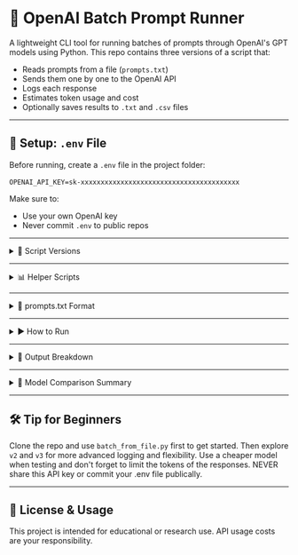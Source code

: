 # 🧠 OpenAI Batch Prompt Runner

A lightweight CLI tool for running batches of prompts through OpenAI's GPT models using Python. This repo contains three versions of a script that:
- Reads prompts from a file (`prompts.txt`)
- Sends them one by one to the OpenAI API
- Logs each response
- Estimates token usage and cost
- Optionally saves results to `.txt` and `.csv` files

---

## 🔐 Setup: `.env` File

Before running, create a `.env` file in the project folder:

```
OPENAI_API_KEY=sk-xxxxxxxxxxxxxxxxxxxxxxxxxxxxxxxxxxxxxxxx
```

Make sure to:
- Use your own OpenAI key
- Never commit `.env` to public repos

---

<details>
<summary>📂 Script Versions</summary>

### `batch_from_file.py` (v1)
- **Model**: GPT-3.5 Turbo
- **Token Limit**: 150
- **Output**: Individual `.txt` files
- **No CSV logging**
- **Simplest version** – great for quick testing.

---

### `batch_from_file_v2.py` (v2)
- **Model**: GPT-4 Turbo
- **Token Limit**: 600
- **Output**:
  - `.txt` file per prompt with usage summary
  - Central CSV log (`summary_log.csv`) with tokens, cost, truncation info
- **Added rate limit protection**

---

### `batch_from_file_v3.py` (v3)
- **Model**: GPT-3.5 Turbo
- **Token Limit**: 1000
- **Output**:
  - `.txt` per response
  - CSV log (`summary_log_v3.csv`)
- **Includes cost calculation per prompt**
- **Detects and logs truncation**
- **Clean terminal summaries**

</details>

---

<details>
<summary>📊 Helper Scripts</summary>

## 📈 Report Builder Scripts

This repo includes two report builders that generate visual summaries from OpenAI batch CSV logs.

---

### `report_builder.py`

**Purpose**:  
Generate a lightweight summary report (HTML or Markdown) from a GPT batch CSV.  
Requires standard columns: `prompt`, `response`, `prompt_tokens`, `completion_tokens`, `total_tokens`, `cost`

**Features**:
- Summary statistics (min, mean, median, max)
- Optional charts:
  - Scatter: Total Tokens vs. Cost
  - Histogram: Response Length
  - Bar chart: Top-N costly prompts
- Exports either:
  - HTML with embedded Base64 images
  - Markdown with PNG charts saved to disk

**Example Commands**:
```bash
# Generate HTML report
python report_builder.py -i results/summary_log_v3.csv -f html -o batch_report.html

# Generate Markdown report with PNGs
python report_builder.py -i results/summary_log_v3.csv -f md -o batch_report.md --top-n 10
```

---

### `report_builder_v2.py`

**Purpose**:  
An advanced version with extra metrics, filtering, and comparison features.

**Key Features**:
- Cost-per-token, prompt/completion ratios
- Correlation matrix + heatmap
- Percentile tables
- Before/after comparison (e.g., for optimization)
- Near-duplicate prompt detection
- Flexible CLI filters: `--min-cost`, `--keyword`, `--opt-flag-col`
- Multiple chart types via `--charts`

**Example Commands**:
```bash
# Full-feature HTML report
python report_builder_v2.py -i results/summary_log_v3.csv -f html -o batch_report_v2.html \
  --title "GPT-3.5 Batch Report v2" \
  --charts scatter_cost_tokens hist_response_length heatmap_corr \
  --top-n 5 --min-cost 0.0002 --keyword "error" --opt-flag-col optimized

# Markdown version (lightweight)
python report_builder_v2.py -i results/summary_log_v3.csv -f md -o batch_report_v2.md \
  --charts scatter_cost_tokens hist_response_length
```

---

✅ Use `report_builder.py` for quick insights  
🧠 Use `report_builder_v2.py` for advanced analysis

---

## 🔢 CSV Analyser Scripts

This repo includes two report builders that generate visual summaries from OpenAI batch CSV logs.

---
### `csv_analyzer.py`

**Purpose**:  
Analyzes `results/summary_log_v3.csv` generated by `batch_from_file_v3.py`.  
Outputs token + cost stats, and saves a detailed report.

**What it reports**:
- Total & average prompt, completion, and total tokens
- Total & average cost
- Cost per token / 1000 tokens / 100 prompts
- Truncated responses (with Prompt #s)

**How to use**:
```bash
python csv_analyzer.py
```
- Input: `results/summary_log_v3.csv` (must exist)
- Output: `results/summary_report.txt`

---

### 📈 `generic_csv_analyzer.py`

**Purpose**:  
Works with **any** CSV file. Gives numeric stats (mean, std, percentiles) and categorical summaries (most common values, unique counts).

**What it reports**:
- Row & column count
- Per-column stats for numbers and strings
- Optional: Save report to a `.txt` file

**How to use**:
```bash
# Just print to console:
python generic_csv_analyzer.py path/to/your_file.csv

# Save report to a text file:
python generic_csv_analyzer.py path/to/your_file.csv --output reports/summary.txt
```

**Dependencies**:
```bash
pip install pandas
```

---

✅ Tip: Use `csv_analyzer.py` for OpenAI prompt logs  
📂 Use `generic_csv_analyzer.py` for any custom CSV

</details>

---

<details>
<summary>📜 prompts.txt Format</summary>

Create a file named `prompts.txt` with **one prompt per line**. For example:

```
prompt1
prompt2
prompt3
prompt4
...
promptx
```

Avoid blank lines at the end.

</details>

---

<details>
<summary>▶️ How to Run</summary>

1. **Install dependencies:**
   ```bash
   pip install openai python-dotenv
   ```

2. **Prepare files:**
   - `.env` with your key
   - `prompts.txt` with your prompts

3. **Run a script:**
   ```bash
   python batch_from_file.py        # basic
   python batch_from_file_v2.py     # with CSV and GPT-4
   python batch_from_file_v3.py     # GPT-3.5, 1000-token limit
   ```

4. **Check outputs:**
   - Text files: `response_1.txt`, `response_2.txt`, ...
   - CSV logs: `summary_log.csv` or `summary_log_v3.csv`

</details>

---

<details>
<summary>🧾 Output Breakdown</summary>

Each script (except v1) tracks:
- Prompt and response tokens
- Truncation status
- Cost per prompt and total cost
- First 250 characters of response in CSV
- Full response saved in `.txt` files with usage details

</details>

---

<details>
<summary>🤖 Model Comparison Summary</summary>

<p align="center">
  <img src="images/gptcost.png" alt="GPT Cost vs Quality Chart" width="500"/>
</p>

This chart summarizes the tradeoff between **cost per prompt** and **average response quality**:

| Model         | Avg. Cost per Prompt | Avg. Quality Score (out of 20) |
|---------------|----------------------|--------------------------------|
| GPT-4 Turbo   | $0.0184              | 18.0                           |
| GPT-3.5 Turbo | $0.0006              | 16.0                           |

- **GPT-3.5 Turbo** is cost-efficient and fast.
- **GPT-4 Turbo** is more powerful and accurate but more expensive.

</details>

---

## 🛠️ Tip for Beginners

Clone the repo and use `batch_from_file.py` first to get started.
Then explore `v2` and `v3` for more advanced logging and flexibility. Use a cheaper model when testing and don't forget to limit the tokens of the responses. NEVER share this API key or commit your .env file publically.

---

## 📌 License & Usage

This project is intended for educational or research use. API usage costs are your responsibility.